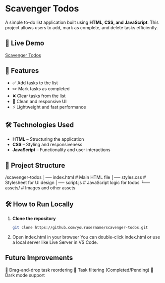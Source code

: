 # Scavenger Todos

A simple to-do list application built using **HTML, CSS, and JavaScript**. This project allows users to add, mark as complete, and delete tasks efficiently.

## 🔗 Live Demo
[Scavenger Todos](https://scavengertodos.netlify.app/)

## 🚀 Features
- ✅ Add tasks to the list
- ✏️ Mark tasks as completed
- ❌ Clear tasks from the list
- 🎨 Clean and responsive UI
- ⚡ Lightweight and fast performance

## 🛠️ Technologies Used
- **HTML** – Structuring the application
- **CSS** – Styling and responsiveness
- **JavaScript** – Functionality and user interactions

## 📂 Project Structure
/scavenger-todos 
│── index.html # Main HTML file 
│── styles.css # Stylesheet for UI design
│── script.js # JavaScript logic for todos 
└── assets/ # Images and other assets


## 🛠️ How to Run Locally
1. **Clone the repository**  
   ```sh
   git clone https://github.com/yourusername/scavenger-todos.git

2. Open index.html in your browser
You can double-click index.html or use a local server like Live Server in VS Code.

## **Future Improvements**
🔄 Drag-and-drop task reordering
🎯 Task filtering (Completed/Pending)
🌙 Dark mode support
